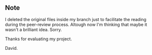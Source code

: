## Note

I deleted the original files inside my branch just to facilitate the reading during the peer-review process. Altough now I'm thinking that maybe it wasn't a brilliant idea. Sorry.

Thanks for evaluating my project.

David.
